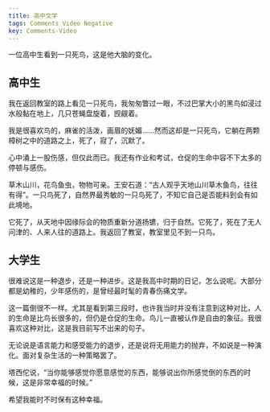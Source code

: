 ```yaml
---
title: 高中文学
tags: Comments Video Negative
key: Comments-Video
---
```


一位高中生看到一只死鸟，这是他大脑的变化。

<!--more-->

## 高中生

我在返回教室的路上看见一只死鸟，我匆匆瞥过一眼，不过巴掌大小的黑鸟如浸过水般黏在地上，几只苍蝇盘旋着，觊觎着。

我是很喜欢鸟的，麻雀的活泼，画眉的妩媚......然而这却是一只死鸟，它躺在两颗樟树之中的道路之上，死了，寂了，沉默了。

心中涌上一股伤感，但仅此而已。我还有作业和考试，仓促的生命中容不下太多的停顿与感伤。

草木山川，花鸟鱼虫，物物可亲。王安石道：“古人观乎天地山川草木鱼鸟，往往有得”。一只鸟死了，自然界最秀敏的一只鸟死了，不知它自己是否能料到会有如此境地。

它死了，从天地中因缘际会的物质重新分道扬镳，归于自然。它死了，死在了无人问津的、人来人往的道路上。我返回了教室，教室里见不到一只鸟。

## 大学生

很难说这是一种退步，还是一种进步。这是我高中时期的日记，怎么说呢。大部分都是幼稚的，少年感伤的，是曾经最时髦的青春伤痛文学。

这一篇倒很不一样。尤其是看到第三段时，也许我当时并没有注意到这种对比，人的生命是比鸟长很多的，但仍是仓促的生命。鸟儿一直被认作是自由的象征。我很喜欢这种对比，这是我目前写不出来的句子。

无论说是语言能力和感受能力的退步，还是说将无用能力的抛弃，不如说是一种演化。面对复杂生活的一种策略罢了。

塔西佗说，“当你能够感觉你愿意感觉的东西，能够说出你所感觉倒的东西的时候，这是非常幸福的时候。”

希望我能时不时保有这种幸福。


